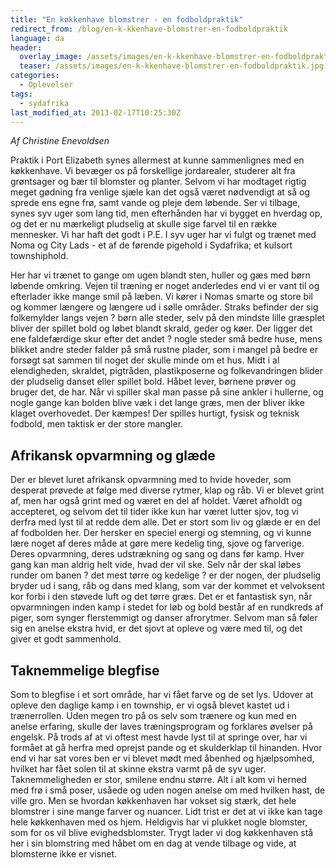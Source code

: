 ```yaml
---
title: "En køkkenhave blomstrer - en fodboldpraktik"
redirect_from: /blog/en-k-kkenhave-blomstrer-en-fodboldpraktik
language: da
header:
  overlay_image: /assets/images/en-k-kkenhave-blomstrer-en-fodboldpraktik.jpg
  teaser: /assets/images/en-k-kkenhave-blomstrer-en-fodboldpraktik.jpg
categories:
  - Oplevelser
tags:
  - sydafrika
last_modified_at: 2013-02-17T10:25:30Z
---
```


_Af Christine Enevoldsen_

Praktik i Port Elizabeth synes allermest at kunne sammenlignes med en køkkenhave. Vi bevæger os på forskellige jordarealer, studerer alt fra grøntsager og bær til blomster og planter. Selvom vi har modtaget rigtig meget gødning fra venlige sjæle kan det også været nødvendigt at så og sprede ens egne frø, samt vande og pleje dem løbende. Ser vi tilbage, synes syv uger som lang tid, men efterhånden har vi bygget en hverdag op, og det er nu mærkeligt pludselig at skulle sige farvel til en række mennesker. Vi har haft det godt i P.E. I syv uger har vi fulgt og trænet med Noma og City Lads - et af de førende pigehold i Sydafrika; et kulsort townshiphold.

Her har vi trænet to gange om ugen blandt sten, huller og gæs med børn løbende omkring. Vejen til træning er noget anderledes end vi er vant til og efterlader ikke mange smil på læben. Vi kører i Nomas smarte og store bil og kommer længere og længere ud i sølle områder. Straks befinder der sig folkemylder langs vejen ? børn alle steder, selv på den mindste lille græsplet bliver der spillet bold og løbet blandt skrald, geder og køer. Der ligger det ene faldefærdige skur efter det andet ? nogle steder små bedre huse, mens blikket andre steder falder på små rustne plader, som i mangel på bedre er forsøgt sat sammen til noget der skulle minde om et hus. Midt i al elendigheden, skraldet, pigtråden, plastikposerne og folkevandringen blider der pludselig danset eller spillet bold. Håbet lever, børnene prøver og bruger det, de har. Når vi spiller skal man passe på sine ankler i hullerne, og nogle gange kan bolden blive væk i det lange græs, men der bliver ikke klaget overhovedet. Der kæmpes! Der spilles hurtigt, fysisk og teknisk fodbold, men taktisk er der store mangler.

Afrikansk opvarmning og glæde
-----------------------------

Der er blevet luret afrikansk opvarmning med to hvide hoveder, som desperat prøvede at følge med diverse rytmer, klap og råb. Vi er blevet grint af, men har også grint med og været en del af holdet. Været afholdt og accepteret, og selvom det til tider ikke kun har været lutter sjov, tog vi derfra med lyst til at redde dem alle. Det er stort som liv og glæde er en del af fodbolden her. Der hersker en speciel energi og stemning, og vi kunne lære noget af deres måde at gøre mere kedelig ting, sjove og farverige. Deres opvarmning, deres udstrækning og sang og dans før kamp. Hver gang kan man aldrig helt vide, hvad der vil ske. Selv når der skal løbes runder om banen ? det mest tørre og kedelige ? er der nogen, der pludselig bryder ud i sang, råb og dans med klang, som var der kommet et velvoksent kor forbi i den støvede luft og det tørre græs. Det er et fantastisk syn, når opvarmningen inden kamp i stedet for løb og bold består af en rundkreds af piger, som synger flerstemmigt og danser afrorytmer. Selvom man så føler sig en anelse ekstra hvid, er det sjovt at opleve og være med til, og det giver et godt sammenhold.

Taknemmelige blegfise
---------------------

Som to blegfise i et sort område, har vi fået farve og de set lys. Udover at opleve den daglige kamp i en township, er vi også blevet kastet ud i trænerrollen. Uden megen tro på os selv som trænere og kun med en anelse erfaring, skulle der laves træningsprogram og forklares øvelser på engelsk. På trods af at vi oftest mest havde lyst til at springe over, har vi formået at gå herfra med oprejst pande og et skulderklap til hinanden. Hvor end vi har sat vores ben er vi blevet mødt med åbenhed og hjælpsomhed, hvilket har fået solen til at skinne ekstra varmt på de syv uger. Taknemmeligheden er stor, smilene endnu større. Alt i alt kom vi herned med frø i små poser, usåede og uden nogen anelse om med hvilken hast, de ville gro. Men se hvordan køkkenhaven har vokset sig stærk, det hele blomstrer i sine mange farver og nuancer. Lidt trist er det at vi ikke kan tage hele køkkenhaven med os hjem. Heldigvis har vi plukket nogle blomster, som for os vil blive evighedsblomster. Trygt lader vi dog køkkenhaven stå her i sin blomstring med håbet om en dag at vende tilbage og vide, at blomsterne ikke er visnet.
